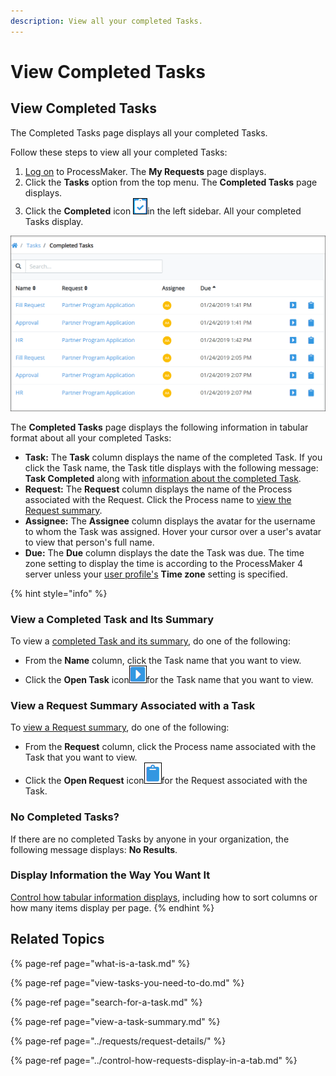 ```yaml
---
description: View all your completed Tasks.
---
```


# View Completed Tasks

## View Completed Tasks

The Completed Tasks page displays all your completed Tasks.

Follow these steps to view all your completed Tasks:

1. [Log on](../log-in.md#log-in) to ProcessMaker. The **My Requests** page displays.
2. Click the **Tasks** option from the top menu. The **Completed Tasks** page displays.
3. Click the **Completed** icon ![](../../.gitbook/assets/completed-icon-request%20%281%29.png)in the left sidebar. All your completed Tasks display.

![&quot;Completed Tasks&quot; page displays Tasks you have completed](../../.gitbook/assets/completed-tasks-tasks.png)

The **Completed Tasks** page displays the following information in tabular format about all your completed  Tasks:

* **Task:** The **Task** column displays the name of the completed Task. If you click the Task name, the Task title displays with the following message: **Task Completed** along with [information about the completed Task](view-completed-tasks.md#view-information-about-a-completed-task).
* **Request:** The **Request** column displays the name of the Process associated with the Request. Click the Process name to [view the Request summary](../requests/request-details/).
* **Assignee:** The **Assignee** column displays the avatar for the username to whom the Task was assigned. Hover your cursor over a user's avatar to view that person's full name.
* **Due:** The **Due** column displays the date the Task was due. The time zone setting to display the time is according to the ProcessMaker 4 server unless your [user profile's](../profile-settings.md#change-your-profile-settings) **Time zone** setting is specified.

{% hint style="info" %}
### View a Completed Task and Its Summary

To view a [completed Task and its summary](view-a-task-summary.md#summary-for-a-completed-task), do one of the following:

* From the **Name** column, click the Task name that you want to view.
* Click the **Open Task** icon![](../../.gitbook/assets/open-request-icon-requests.png)for the Task name that you want to view.

### View a Request Summary Associated with a Task

To [view a Request summary](../requests/request-details/), do one of the following:

* From the **Request** column, click the Process name associated with the Task that you want to view.
* Click the **Open Request** icon![](../../.gitbook/assets/open-request-icon-assigned-tasks.png)for the Request associated with the Task.

### No Completed Tasks?

If there are no completed Tasks by anyone in your organization, the following message displays: **No Results**.

### Display Information the Way You Want It

[Control how tabular information displays](../control-how-requests-display-in-a-tab.md), including how to sort columns or how many items display per page.
{% endhint %}

## Related Topics

{% page-ref page="what-is-a-task.md" %}

{% page-ref page="view-tasks-you-need-to-do.md" %}

{% page-ref page="search-for-a-task.md" %}

{% page-ref page="view-a-task-summary.md" %}

{% page-ref page="../requests/request-details/" %}

{% page-ref page="../control-how-requests-display-in-a-tab.md" %}

